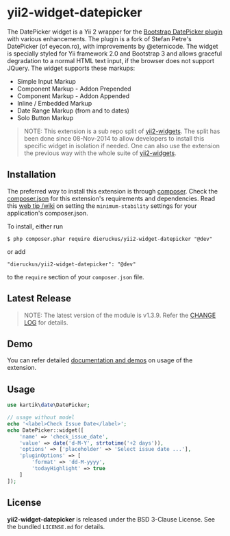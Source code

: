 yii2-widget-datepicker
======================

The DatePicker widget is a Yii 2 wrapper for the [Bootstrap DatePicker plugin](http://eternicode.github.io/bootstrap-datepicker) with various enhancements. The plugin is a fork of Stefan Petre's DatePicker (of eyecon.ro), with improvements by @eternicode. The widget is specially styled for Yii framework 2.0 and Bootstrap 3 and allows graceful degradation to a normal HTML text input, if the browser does not support JQuery. The widget supports these markups:

* Simple Input Markup
* Component Markup - Addon Prepended
* Component Markup - Addon Appended
* Inline / Embedded Markup
* Date Range Markup (from and to dates)
* Solo Button Markup

> NOTE: This extension is a sub repo split of [yii2-widgets](https://github.com/dieruckus/yii2-widgets). The split has been done since 08-Nov-2014 to allow developers to install this specific widget in isolation if needed. One can also use the extension the previous way with the whole suite of [yii2-widgets](http://demos.krajee.com/widgets).

## Installation

The preferred way to install this extension is through [composer](http://getcomposer.org/download/). Check the [composer.json](https://github.com/dieruckus/yii2-widget-datepicker/blob/master/composer.json) for this extension's requirements and dependencies. Read this [web tip /wiki](http://webtips.krajee.com/setting-composer-minimum-stability-application/) on setting the `minimum-stability` settings for your application's composer.json.

To install, either run

```
$ php composer.phar require dieruckus/yii2-widget-datepicker "@dev"
```

or add

```
"dieruckus/yii2-widget-datepicker": "@dev"
```

to the `require` section of your `composer.json` file.

## Latest Release

> NOTE: The latest version of the module is v1.3.9. Refer the [CHANGE LOG](https://github.com/dieruckus/yii2-widget-datepicker/blob/master/CHANGE.md) for details.

## Demo

You can refer detailed [documentation and demos](http://demos.krajee.com/widget-details/datepicker) on usage of the extension.

## Usage

```php
use kartik\date\DatePicker;

// usage without model
echo '<label>Check Issue Date</label>';
echo DatePicker::widget([
	'name' => 'check_issue_date', 
	'value' => date('d-M-Y', strtotime('+2 days')),
	'options' => ['placeholder' => 'Select issue date ...'],
	'pluginOptions' => [
		'format' => 'dd-M-yyyy',
		'todayHighlight' => true
	]
]);
```

## License

**yii2-widget-datepicker** is released under the BSD 3-Clause License. See the bundled `LICENSE.md` for details.